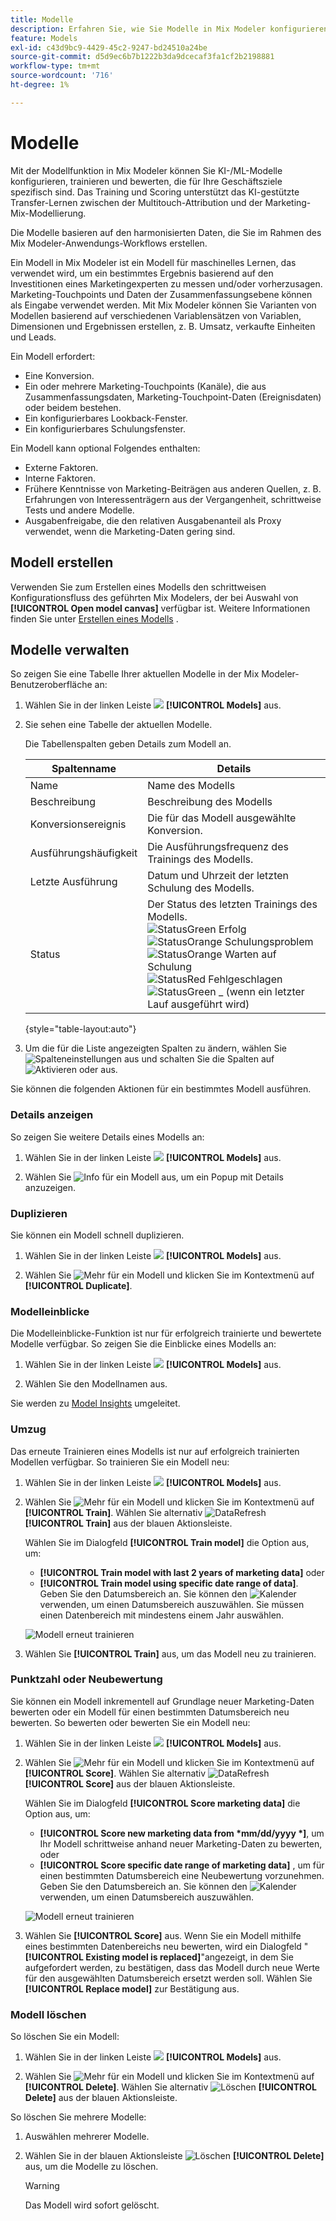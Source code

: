 ```yaml
---
title: Modelle
description: Erfahren Sie, wie Sie Modelle in Mix Modeler konfigurieren und verwenden.
feature: Models
exl-id: c43d9bc9-4429-45c2-9247-bd24510a24be
source-git-commit: d5d9ec6b7b1222b3da9dcecaf3fa1cf2b2198881
workflow-type: tm+mt
source-wordcount: '716'
ht-degree: 1%

---
```


# Modelle

Mit der Modellfunktion in Mix Modeler können Sie KI-/ML-Modelle konfigurieren, trainieren und bewerten, die für Ihre Geschäftsziele spezifisch sind. Das Training und Scoring unterstützt das KI-gestützte Transfer-Lernen zwischen der Multitouch-Attribution und der Marketing-Mix-Modellierung.

Die Modelle basieren auf den harmonisierten Daten, die Sie im Rahmen des Mix Modeler-Anwendungs-Workflows erstellen.

Ein Modell in Mix Modeler ist ein Modell für maschinelles Lernen, das verwendet wird, um ein bestimmtes Ergebnis basierend auf den Investitionen eines Marketingexperten zu messen und/oder vorherzusagen. Marketing-Touchpoints und Daten der Zusammenfassungsebene können als Eingabe verwendet werden. Mit Mix Modeler können Sie Varianten von Modellen basierend auf verschiedenen Variablensätzen von Variablen, Dimensionen und Ergebnissen erstellen, z. B. Umsatz, verkaufte Einheiten und Leads.

Ein Modell erfordert:

* Eine Konversion.
* Ein oder mehrere Marketing-Touchpoints (Kanäle), die aus Zusammenfassungsdaten, Marketing-Touchpoint-Daten (Ereignisdaten) oder beidem bestehen.
* Ein konfigurierbares Lookback-Fenster.
* Ein konfigurierbares Schulungsfenster.

Ein Modell kann optional Folgendes enthalten:

* Externe Faktoren.
* Interne Faktoren.
* Frühere Kenntnisse von Marketing-Beiträgen aus anderen Quellen, z. B. Erfahrungen von Interessenträgern aus der Vergangenheit, schrittweise Tests und andere Modelle.
* Ausgabenfreigabe, die den relativen Ausgabenanteil als Proxy verwendet, wenn die Marketing-Daten gering sind.


## Modell erstellen

Verwenden Sie zum Erstellen eines Modells den schrittweisen Konfigurationsfluss des geführten Mix Modelers, der bei Auswahl von **[!UICONTROL Open model canvas]** verfügbar ist. Weitere Informationen finden Sie unter [Erstellen eines Modells](create.md) .

## Modelle verwalten

So zeigen Sie eine Tabelle Ihrer aktuellen Modelle in der Mix Modeler-Benutzeroberfläche an:

1. Wählen Sie in der linken Leiste ![](/help/assets//icons/FileData.svg) **[!UICONTROL Models]** aus.

1. Sie sehen eine Tabelle der aktuellen Modelle.

   Die Tabellenspalten geben Details zum Modell an.

   | Spaltenname | Details |
   |---|---|
   | Name | Name des Modells |
   | Beschreibung | Beschreibung des Modells |
   | Konversionsereignis | Die für das Modell ausgewählte Konversion. |
   | Ausführungshäufigkeit | Die Ausführungsfrequenz des Trainings des Modells. |
   | Letzte Ausführung | Datum und Uhrzeit der letzten Schulung des Modells. |
   | Status | Der Status des letzten Trainings des Modells. <br/>![StatusGreen](/help/assets/icons/StatusGreen.svg) Erfolg<br/>![StatusOrange](/help/assets/icons/StatusOrange.svg) Schulungsproblem<br/> ![StatusOrange](/help/assets/icons/StatusOrange.svg) Warten auf Schulung <br/>![StatusRed](/help/assets/icons/StatusRed.svg) Fehlgeschlagen <br/>![StatusGreen](/help/assets/icons/StatusGray.svg) _ (wenn ein letzter Lauf ausgeführt wird) |

   {style="table-layout:auto"}

1. Um die für die Liste angezeigten Spalten zu ändern, wählen Sie ![Spalteneinstellungen](/help/assets//icons/ColumnSetting.svg) aus und schalten Sie die Spalten auf ![Aktivieren](/help/assets//icons/Checkmark.svg) oder aus.

Sie können die folgenden Aktionen für ein bestimmtes Modell ausführen.

### Details anzeigen

So zeigen Sie weitere Details eines Modells an:

1. Wählen Sie in der linken Leiste ![](/help/assets//icons/FileData.svg) **[!UICONTROL Models]** aus.

1. Wählen Sie ![Info](/help/assets//icons/Info.svg) für ein Modell aus, um ein Popup mit Details anzuzeigen.



### Duplizieren

Sie können ein Modell schnell duplizieren.

1. Wählen Sie in der linken Leiste ![](/help/assets//icons/FileData.svg) **[!UICONTROL Models]** aus.

1. Wählen Sie ![Mehr](/help/assets/icons/More.svg) für ein Modell und klicken Sie im Kontextmenü auf **[!UICONTROL Duplicate]**.


### Modelleinblicke

Die Modelleinblicke-Funktion ist nur für erfolgreich trainierte und bewertete Modelle verfügbar. So zeigen Sie die Einblicke eines Modells an:

1. Wählen Sie in der linken Leiste ![](/help/assets//icons/FileData.svg) **[!UICONTROL Models]** aus.

1. Wählen Sie den Modellnamen aus.

Sie werden zu [Model Insights](insights.md) umgeleitet.


### Umzug

Das erneute Trainieren eines Modells ist nur auf erfolgreich trainierten Modellen verfügbar. So trainieren Sie ein Modell neu:

1. Wählen Sie in der linken Leiste ![](/help/assets//icons/FileData.svg) **[!UICONTROL Models]** aus.

1. Wählen Sie ![Mehr](/help/assets/icons/More.svg) für ein Modell und klicken Sie im Kontextmenü auf **[!UICONTROL Train]**. Wählen Sie alternativ ![DataRefresh](/help/assets/icons/DataRefresh.svg) **[!UICONTROL Train]** aus der blauen Aktionsleiste.

   Wählen Sie im Dialogfeld **[!UICONTROL Train model]** die Option aus, um:

   * **[!UICONTROL Train model with last 2 years of marketing data]** oder
   * **[!UICONTROL Train model using specific date range of data]**.
Geben Sie den Datumsbereich an. Sie können den ![Kalender](/help/assets/icons/Calendar.svg) verwenden, um einen Datumsbereich auszuwählen. Sie müssen einen Datenbereich mit mindestens einem Jahr auswählen.

   ![Modell erneut trainieren](../assets/re-train-model.png)

1. Wählen Sie **[!UICONTROL Train]** aus, um das Modell neu zu trainieren.


### Punktzahl oder Neubewertung


Sie können ein Modell inkrementell auf Grundlage neuer Marketing-Daten bewerten oder ein Modell für einen bestimmten Datumsbereich neu bewerten. So bewerten oder bewerten Sie ein Modell neu:

1. Wählen Sie in der linken Leiste ![](/help/assets//icons/FileData.svg) **[!UICONTROL Models]** aus.

1. Wählen Sie ![Mehr](/help/assets/icons/More.svg) für ein Modell und klicken Sie im Kontextmenü auf **[!UICONTROL Score]**. Wählen Sie alternativ ![DataRefresh](/help/assets/icons/DataRefresh.svg) **[!UICONTROL Score]** aus der blauen Aktionsleiste.

   Wählen Sie im Dialogfeld **[!UICONTROL Score marketing data]** die Option aus, um:

   * **[!UICONTROL Score new marketing data from *mm/dd/yyyy *]**, um Ihr Modell schrittweise anhand neuer Marketing-Daten zu bewerten, oder
   * **[!UICONTROL Score specific date range of marketing data]** , um für einen bestimmten Datumsbereich eine Neubewertung vorzunehmen.
Geben Sie den Datumsbereich an. Sie können den ![Kalender](/help/assets/icons/Calendar.svg) verwenden, um einen Datumsbereich auszuwählen.

   ![Modell erneut trainieren](../assets/re-score-model.png)

1. Wählen Sie **[!UICONTROL Score]** aus. Wenn Sie ein Modell mithilfe eines bestimmten Datenbereichs neu bewerten, wird ein Dialogfeld &quot;**[!UICONTROL Existing model is replaced]**&quot;angezeigt, in dem Sie aufgefordert werden, zu bestätigen, dass das Modell durch neue Werte für den ausgewählten Datumsbereich ersetzt werden soll. Wählen Sie **[!UICONTROL Replace model]** zur Bestätigung aus.


### Modell löschen

So löschen Sie ein Modell:

1. Wählen Sie in der linken Leiste ![](/help/assets//icons/FileData.svg) **[!UICONTROL Models]** aus.

1. Wählen Sie ![Mehr](/help/assets/icons/More.svg) für ein Modell und klicken Sie im Kontextmenü auf **[!UICONTROL Delete]**. Wählen Sie alternativ ![Löschen](/help/assets/icons/Delete.svg) **[!UICONTROL Delete]** aus der blauen Aktionsleiste.

So löschen Sie mehrere Modelle:

1. Auswählen mehrerer Modelle.

1. Wählen Sie in der blauen Aktionsleiste ![Löschen](/help/assets/icons/Delete.svg) **[!UICONTROL Delete]** aus, um die Modelle zu löschen.

   >[!WARNING]
   >
   >Das Modell wird sofort gelöscht.



